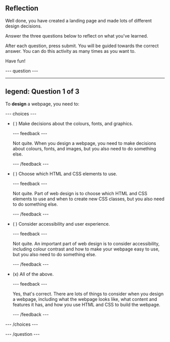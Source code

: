 ## Reflection

Well done, you have created a landing page and made lots of different design decisions.

Answer the three questions below to reflect on what you've learned.

After each question, press submit. You will be guided towards the correct answer. You can do this activity as many times as you want to.

Have fun!

--- question ---

---
legend: Question 1 of 3
---

To **design** a webpage, you need to:

--- choices ---

- ( ) Make decisions about the colours, fonts, and graphics.

  --- feedback ---

  Not quite. When you design a webpage, you need to make decisions about colours, fonts, and images, but you also need to do something else.

  --- /feedback ---

- ( ) Choose which HTML and CSS elements to use.

  --- feedback ---

  Not quite. Part of web design is to choose which HTML and CSS elements to use and when to create new CSS classes, but you also need to do something else.
  
  --- /feedback ---

- ( ) Consider accessibility and user experience.

  --- feedback ---

  Not quite. An important part of web design is to consider accessibility, including colour contrast and how to make your webpage easy to use, but you also need to do something else.

  --- /feedback ---

- (x) All of the above.

  --- feedback ---

  Yes, that's correct. There are lots of things to consider when you design a webpage, including what the webpage looks like, what content and features it has, and how you use HTML and CSS to build the webpage. 

  --- /feedback ---

--- /choices ---

--- /question ---
